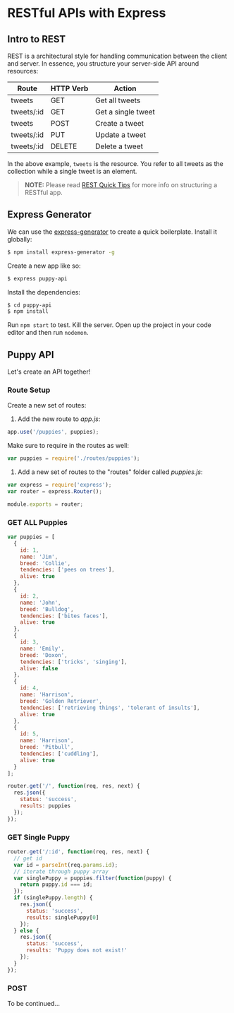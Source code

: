 # RESTful APIs with Express

## Intro to REST

REST is a architectural style for handling communication between the client and server. In essence, you structure your server-side API around resources:

| Route      | HTTP Verb | Action             |
|------------|-----------|--------------------|
| tweets     | GET       | Get all tweets     |
| tweets/:id | GET       | Get a single tweet |
| tweets     | POST      | Create a tweet     |
| tweets/:id | PUT       | Update a tweet     |
| tweets/:id | DELETE    | Delete a tweet     |

In the above example, `tweets` is the resource. You refer to all tweets as the collection while a single tweet is an element.

> **NOTE:** Please read [REST Quick Tips](http://www.restapitutorial.com/lessons/restquicktips.html) for more info on structuring a RESTful app.

## Express Generator

We can use the [express-generator](https://expressjs.com/en/starter/generator.html) to create a quick boilerplate. Install it globally:

```sh
$ npm install express-generator -g
```

Create a new app like so:

```sh
$ express puppy-api
```

Install the dependencies:

```sh
$ cd puppy-api
$ npm install
```

Run `npm start` to test. Kill the server. Open up the project in your code editor and then run `nodemon`.

## Puppy API

Let's create an API together!

### Route Setup

Create a new set of routes:

1. Add the new route to *app.js*:

  ```javascript
  app.use('/puppies', puppies);
  ```

  Make sure to require in the routes as well:

  ```javascript
  var puppies = require('./routes/puppies');
  ```

1. Add a new set of routes to the "routes" folder called *puppies.js*:

  ```javascript
  var express = require('express');
  var router = express.Router();

  module.exports = router;
  ```

### GET ALL Puppies

```javascript
var puppies = [
  {
    id: 1,
    name: 'Jim',
    breed: 'Collie',
    tendencies: ['pees on trees'],
    alive: true
  },
  {
    id: 2,
    name: 'John',
    breed: 'Bulldog',
    tendencies: ['bites faces'],
    alive: true
  },
  {
    id: 3,
    name: 'Emily',
    breed: 'Doxon',
    tendencies: ['tricks', 'singing'],
    alive: false
  },
  {
    id: 4,
    name: 'Harrison',
    breed: 'Golden Retriever',
    tendencies: ['retrieving things', 'tolerant of insults'],
    alive: true
  },
  {
    id: 5,
    name: 'Harrison',
    breed: 'Pitbull',
    tendencies: ['cuddling'],
    alive: true
  }
];

router.get('/', function(req, res, next) {
  res.json({
    status: 'success',
    results: puppies
  });
});
```

### GET Single Puppy

```javascript
router.get('/:id', function(req, res, next) {
  // get id
  var id = parseInt(req.params.id);
  // iterate through puppy array
  var singlePuppy = puppies.filter(function(puppy) {
    return puppy.id === id;
  });
  if (singlePuppy.length) {
    res.json({
      status: 'success',
      results: singlePuppy[0]
    });
  } else {
    res.json({
      status: 'success',
      results: 'Puppy does not exist!'
    });
  }
});
```

### POST

To be continued...
